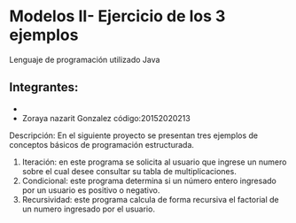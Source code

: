 # Modelos II- Ejercicio de los 3 ejemplos

Lenguaje de programación utilizado Java

Integrantes:
-
-
- Zoraya nazarit Gonzalez  código:20152020213



Descripción:
En el siguiente proyecto se presentan tres ejemplos de conceptos básicos de programación estructurada.
1. Iteración: en este programa se solicita al usuario que ingrese un numero sobre el cual desee consultar su tabla de multiplicaciones.
2. Condicional: este programa determina si un número entero ingresado por un usuario   es positivo o negativo.
3. Recursividad: este programa calcula de forma recursiva el factorial de un numero ingresado por el usuario.
